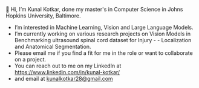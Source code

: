 👋 Hi, I’m Kunal Kotkar, done my master's in Computer Science in Johns Hopkins University, Baltimore.
 - I’m interested in Machine Learning, Vision and Large Language Models.
 - I’m currently working on various research projects on Vision Models in Benchmarking ultrasound spinal cord dataset for Injury - - Localization and Anatomical Segmentation.
 - Please email me if you find a fit for me in the role or want to collaborate on a project.
 - You can reach out to me on my LinkedIn at https://www.linkedin.com/in/kunal-kotkar/
 - and email at kunalkotkar28@gmail.com
